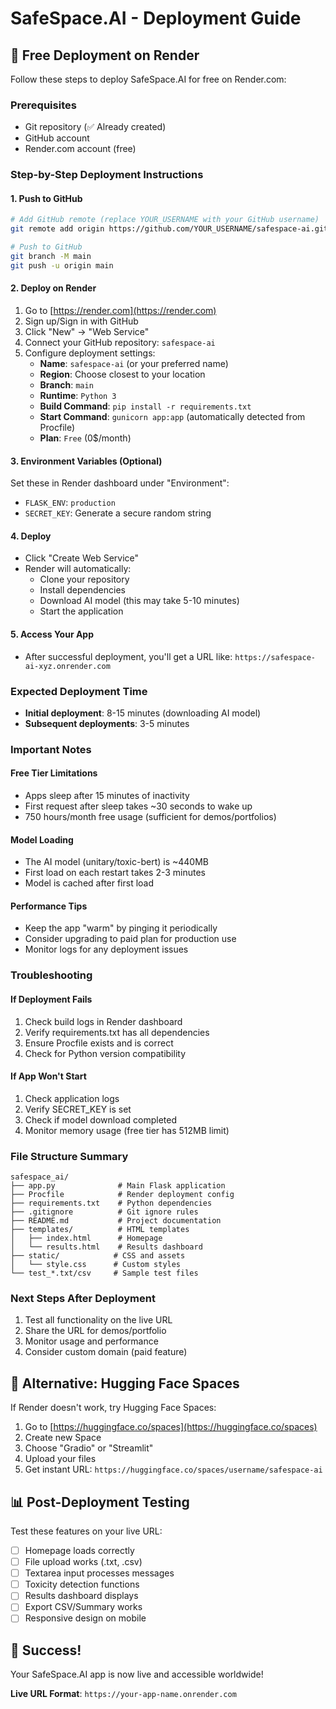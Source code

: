 # SafeSpace.AI - Deployment Guide

## 🚀 Free Deployment on Render

Follow these steps to deploy SafeSpace.AI for free on Render.com:

### Prerequisites
- Git repository (✅ Already created)
- GitHub account 
- Render.com account (free)

### Step-by-Step Deployment Instructions

#### 1. Push to GitHub
```bash
# Add GitHub remote (replace YOUR_USERNAME with your GitHub username)
git remote add origin https://github.com/YOUR_USERNAME/safespace-ai.git

# Push to GitHub
git branch -M main
git push -u origin main
```

#### 2. Deploy on Render
1. Go to [https://render.com](https://render.com)
2. Sign up/Sign in with GitHub
3. Click "New" → "Web Service"
4. Connect your GitHub repository: `safespace-ai`
5. Configure deployment settings:
   - **Name**: `safespace-ai` (or your preferred name)
   - **Region**: Choose closest to your location
   - **Branch**: `main`
   - **Runtime**: `Python 3`
   - **Build Command**: `pip install -r requirements.txt`
   - **Start Command**: `gunicorn app:app` (automatically detected from Procfile)
   - **Plan**: `Free` (0$/month)

#### 3. Environment Variables (Optional)
Set these in Render dashboard under "Environment":
- `FLASK_ENV`: `production`
- `SECRET_KEY`: Generate a secure random string

#### 4. Deploy
- Click "Create Web Service"
- Render will automatically:
  - Clone your repository
  - Install dependencies
  - Download AI model (this may take 5-10 minutes)
  - Start the application

#### 5. Access Your App
- After successful deployment, you'll get a URL like:
  `https://safespace-ai-xyz.onrender.com`

### Expected Deployment Time
- **Initial deployment**: 8-15 minutes (downloading AI model)
- **Subsequent deployments**: 3-5 minutes

### Important Notes

#### Free Tier Limitations
- Apps sleep after 15 minutes of inactivity
- First request after sleep takes ~30 seconds to wake up
- 750 hours/month free usage (sufficient for demos/portfolios)

#### Model Loading
- The AI model (unitary/toxic-bert) is ~440MB
- First load on each restart takes 2-3 minutes
- Model is cached after first load

#### Performance Tips
- Keep the app "warm" by pinging it periodically
- Consider upgrading to paid plan for production use
- Monitor logs for any deployment issues

### Troubleshooting

#### If Deployment Fails
1. Check build logs in Render dashboard
2. Verify requirements.txt has all dependencies
3. Ensure Procfile exists and is correct
4. Check for Python version compatibility

#### If App Won't Start
1. Check application logs
2. Verify SECRET_KEY is set
3. Check if model download completed
4. Monitor memory usage (free tier has 512MB limit)

### File Structure Summary
```
safespace_ai/
├── app.py              # Main Flask application
├── Procfile            # Render deployment config
├── requirements.txt    # Python dependencies
├── .gitignore          # Git ignore rules
├── README.md           # Project documentation
├── templates/          # HTML templates
│   ├── index.html      # Homepage
│   └── results.html    # Results dashboard
├── static/            # CSS and assets
│   └── style.css      # Custom styles
└── test_*.txt/csv     # Sample test files
```

### Next Steps After Deployment
1. Test all functionality on the live URL
2. Share the URL for demos/portfolio
3. Monitor usage and performance
4. Consider custom domain (paid feature)

## 🎯 Alternative: Hugging Face Spaces

If Render doesn't work, try Hugging Face Spaces:

1. Go to [https://huggingface.co/spaces](https://huggingface.co/spaces)
2. Create new Space
3. Choose "Gradio" or "Streamlit" 
4. Upload your files
5. Get instant URL: `https://huggingface.co/spaces/username/safespace-ai`

## 📊 Post-Deployment Testing

Test these features on your live URL:
- [ ] Homepage loads correctly
- [ ] File upload works (.txt, .csv)
- [ ] Textarea input processes messages
- [ ] Toxicity detection functions
- [ ] Results dashboard displays
- [ ] Export CSV/Summary works
- [ ] Responsive design on mobile

## 🎉 Success!

Your SafeSpace.AI app is now live and accessible worldwide!

**Live URL Format**: `https://your-app-name.onrender.com`